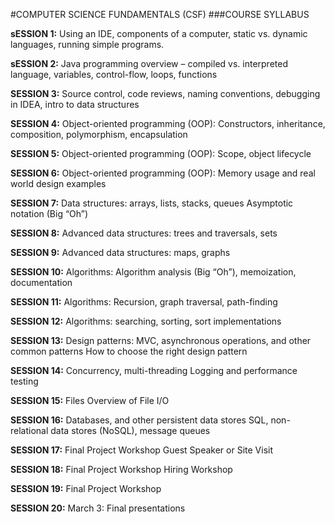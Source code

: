 #COMPUTER SCIENCE FUNDAMENTALS (CSF)
###COURSE SYLLABUS

**sESSION 1:**
Using an IDE, components of a computer, static vs. 
dynamic languages, running simple programs. 

**sESSION 2:**
Java programming overview – compiled vs. interpreted language, variables, control-flow, loops, functions

**SESSION 3:**
Source control, code reviews, naming conventions, debugging in IDEA, intro to data structures

**SESSION 4:**
Object-oriented programming (OOP): Constructors, inheritance, composition, polymorphism, encapsulation

**SESSION 5:**
Object-oriented programming (OOP): Scope, object lifecycle

**SESSION 6:**
Object-oriented programming (OOP): Memory usage and real world design examples

**SESSION 7:**
Data structures: arrays, lists, stacks, queues
Asymptotic notation (Big “Oh”)

**SESSION 8:**
Advanced data structures: trees and traversals, sets

**SESSION 9:**
Advanced data structures: maps, graphs

**SESSION 10:**
Algorithms: Algorithm analysis (Big “Oh”), memoization, documentation

**SESSION 11:**
Algorithms: Recursion, graph traversal, path-finding

**SESSION 12:**
Algorithms: searching, sorting, sort implementations

**SESSION 13:**
Design patterns: MVC, asynchronous operations, and other common patterns
How to choose the right design pattern

**SESSION 14:**
Concurrency, multi-threading
Logging and performance testing

**SESSION 15:**
Files
Overview of File I/O

**SESSION 16:**
Databases, and other persistent data stores
SQL, non-relational data stores (NoSQL), message queues

**SESSION 17:**
Final Project Workshop
Guest Speaker or Site Visit

**SESSION 18:**
Final Project Workshop
Hiring Workshop

**SESSION 19:**
Final Project Workshop

**SESSION 20:**
March 3: Final presentations

